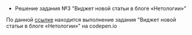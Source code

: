 * Решение задания №3 "Виджет новой статьи в блоге «Нетологии»"

По данной [ссылке](https://codepen.io/StanislavBalov/pen/JjQJXJZ?editors=1100) находится выполнение задания "Виджет новой статьи в блоге «Нетологии»" на codepen.io
